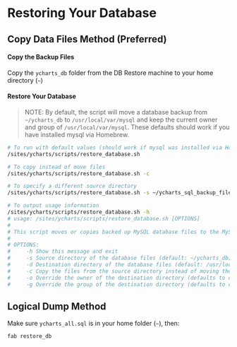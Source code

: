 # Restoring Your Database

## Copy Data Files Method (Preferred)
#### Copy the Backup Files
Copy the `ycharts_db` folder from the DB Restore machine to your home directory (`~`)

#### Restore Your Database
> NOTE: By default, the script will move a database backup from `~/ycharts_db` to
> `/usr/local/var/mysql` and keep the current owner and group of `/usr/local/var/mysql`.
> These defaults should work if you have installed mysql via Homebrew.

```bash
# To run with default values (should work if mysql was installed via Homebrew)
/sites/ycharts/scripts/restore_database.sh

# To copy instead of move files
/sites/ycharts/scripts/restore_database.sh -c

# To specify a different source directory
/sites/ycharts/scripts/restore_database.sh -s ~/ycharts_sql_backup_files

# To output usage information
/sites/ycharts/scripts/restore_database.sh -h
# usage: /sites/ycharts/scripts/restore_database.sh [OPTIONS]
#
# This script moves or copies backed up MySQL database files to the MySQL database folder
#
# OPTIONS:
#     -h Show this message and exit
#     -s Source directory of the database files (default: ~/ycharts_db)
#     -d Destination directory of the database files (default: /usr/local/var/mysql)
#     -c Copy the files from the source directory instead of moving them
#     -o Override the owner of the destination directory (defaults to current owner)
#     -g Override the group of the destination directory (defaults to current group)

```

## Logical Dump Method

Make sure `ycharts_all.sql` is in your home folder (`~`), then:

```bash
fab restore_db
```